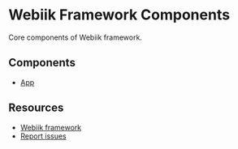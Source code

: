 Webiik Framework Components
===========================
Core components of Webiik framework. 
 
Components
----------
- [App](./src/Webiik/App/README.md)

Resources
---------
* [Webiik framework][1]
* [Report issues][2]

[1]: https://github.com/webiik/webiik
[2]: https://github.com/webiik/components/issues